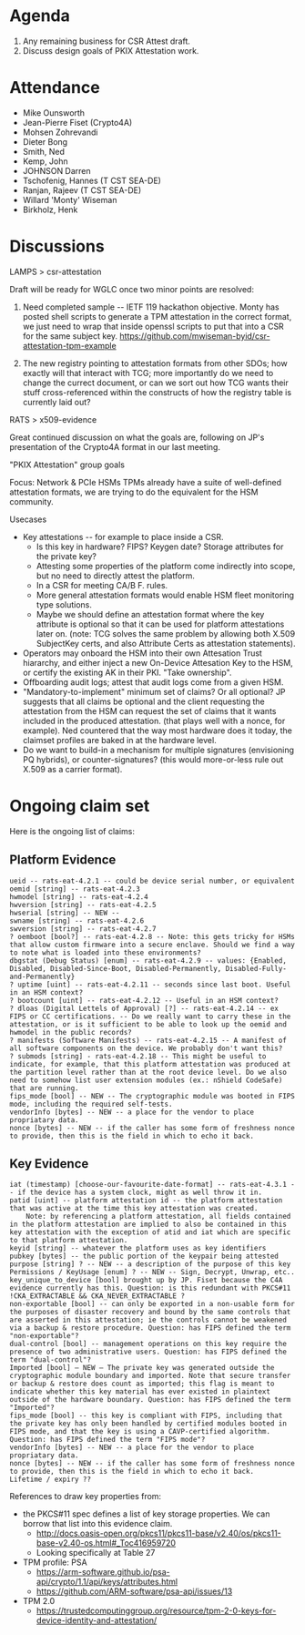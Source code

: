 # Agenda

1. Any remaining business for CSR Attest draft.
2. Discuss design goals of PKIX Attestation work.

# Attendance

* Mike Ounsworth
* Jean-Pierre Fiset (Crypto4A)
* Mohsen Zohrevandi
* Dieter Bong
* Smith, Ned
* Kemp, John
* JOHNSON Darren
* Tschofenig, Hannes (T CST SEA-DE)
* Ranjan, Rajeev (T CST SEA-DE)
* Willard 'Monty' Wiseman
* Birkholz, Henk



# Discussions

LAMPS > csr-attestation

Draft will be ready for WGLC once two minor points are resolved:

1. Need completed sample -- IETF 119 hackathon objective. Monty has posted shell scripts to generate a TPM attestation in the correct format, we just need to wrap that inside openssl scripts to put that into a CSR for the same subject key.
https://github.com/mwiseman-byid/csr-attestation-tpm-example

2. The new registry pointing to attestation formats from other SDOs; how exactly will that interact with TCG; more importantly do we need to change the currect document, or can we sort out how TCG wants their stuff cross-referenced within the constructs of how the registry table is currently laid out?



RATS > x509-evidence

Great continued discussion on what the goals are, following on JP's presentation of the Crypto4A format in our last meeting.

"PKIX Attestation" group goals

Focus: Network & PCIe HSMs
   TPMs already have a suite of well-defined attestation formats, we are trying to do the equivalent for the HSM community.
   
   
Usecases
  - Key attestations -- for example to place inside a CSR.
	- Is this key in hardware? FIPS? Keygen date? Storage attributes for the private key?
	- Attesting some properties of the platform come indirectly into scope, but no need to directly attest the platform.
	- In a CSR for meeting CA/B F. rules.
	- More general attestation formats would enable HSM fleet monitoring type solutions.
	- Maybe we should define an attestation format where the key attribute is optional so that it can be used for platform attestations later on. (note: TCG solves the same problem by allowing both X.509 SubjectKey certs, and also Attribute Certs as attestation statements).
  - Operators may onboard the HSM into their own Attesation Trust hiararchy, and either inject a new On-Device Attesation Key to the HSM, or certify the existing AK in their PKI. "Take ownership".
  - Offboarding audit logs; attest that audit logs come from a given HSM.
  - "Mandatory-to-implement" minimum set of claims? Or all optional? JP suggests that all claims be optional and the client requesting the attestation from the HSM can request the set of claims that it wants included in the produced attestation. (that plays well with a nonce, for example). Ned countered that the way most hardware does it today, the claimset profiles are baked in at the hardware level.
  - Do we want to build-in a mechanism for multiple signatures (envisioning PQ hybrids), or counter-signatures? (this would more-or-less rule out X.509 as a carrier format).


# Ongoing claim set

Here is the ongoing list of claims:

Platform Evidence
---

    ueid -- rats-eat-4.2.1 -- could be device serial number, or equivalent
    oemid [string] -- rats-eat-4.2.3
    hwmodel [string] -- rats-eat-4.2.4
    hwversion [string] -- rats-eat-4.2.5
    hwserial [string] -- NEW -- 
    swname [string] -- rats-eat-4.2.6
    swversion [string] -- rats-eat-4.2.7
    ? oemboot [bool?] -- rats-eat-4.2.8 -- Note: this gets tricky for HSMs that allow custom firmware into a secure enclave. Should we find a way to note what is loaded into these environments?
    dbgstat (Debug Status) [enum] -- rats-eat-4.2.9 -- values: {Enabled, Disabled, Disabled-Since-Boot, Disabled-Permanently, Disabled-Fully-and-Permanently}
    ? uptime [uint] -- rats-eat-4.2.11 -- seconds since last boot. Useful in an HSM context?
    ? bootcount [uint] -- rats-eat-4.2.12 -- Useful in an HSM context?
    ? dloas (Digital Lettels of Approval) [?] -- rats-eat-4.2.14 -- ex FIPS or CC certifications. -- Do we really want to carry these in the attestation, or is it sufficient to be able to look up the oemid and hwmodel in the public records?
    ? manifests (Software Manifests) -- rats-eat-4.2.15 -- A manifest of all software components on the device. We probably don't want this?
    ? submods [string] - rats-eat-4.2.18 -- This might be useful to indicate, for example, that this platform attestation was produced at the partition level rather than at the root device level. Do we also need to somehow list user extension modules (ex.: nShield CodeSafe) that are running.
    fips_mode [bool] -- NEW -- The cryptographic module was booted in FIPS mode, including the required self-tests.
    vendorInfo [bytes] -- NEW -- a place for the vendor to place propriatary data.
    nonce [bytes] -- NEW -- if the caller has some form of freshness nonce to provide, then this is the field in which to echo it back.


Key Evidence
---

    iat (timestamp) [choose-our-favourite-date-format] -- rats-eat-4.3.1 -- if the device has a system clock, might as well throw it in.
    patid [uint] -- platform attestation id -- the platform attestation that was active at the time this key attestation was created.
        Note: by referencing a platform attestation, all fields contained in the platform attestation are implied to also be contained in this key attestation with the exception of atid and iat which are specific to that platform attestation.
    keyid [string] -- whatever the platform uses as key identifiers
    pubkey [bytes] -- the public portion of the keypair being attested
    purpose [string] ? -- NEW -- a description of the purpose of this key
    Permissions / KeyUsage [enum] ? -- NEW -- Sign, Decrypt, Unwrap, etc.. 
    key_unique_to_device [bool] brought up by JP. Fiset because the C4A evidence currently has this. Question: is this redundant with PKCS#11 !CKA_EXTRACTABLE && CKA_NEVER_EXTRACTABLE ?
    non-exportable [bool] -- can only be exported in a non-usable form for the purposes of disaster recovery and bound by the same controls that are asserted in this attestation; ie the controls cannot be weakened via a backup & restore procedure. Question: has FIPS defined the term "non-exportable"?
    dual-control [bool] -- management operations on this key require the presence of two administrative users. Question: has FIPS defined the term "dual-control"?
    Imported [bool] – NEW – The private key was generated outside the cryptographic module boundary and imported. Note that secure transfer or backup & restore does count as imported; this flag is meant to indicate whether this key material has ever existed in plaintext outside of the hardware boundary. Question: has FIPS defined the term "Imported"?
    fips_mode [bool] -- this key is compliant with FIPS, including that the private key has only been handled by certified modules booted in FIPS mode, and that the key is using a CAVP-certified algorithm. Question: has FIPS defined the term "FIPS mode"?
    vendorInfo [bytes] -- NEW -- a place for the vendor to place propriatary data.
    nonce [bytes] -- NEW -- if the caller has some form of freshness nonce to provide, then this is the field in which to echo it back.
    Lifetime / expiry ??

References to draw key properties from:
* the PKCS#11 spec defines a list of key storage properties. We can borrow that list into this evidence claim.
    * http://docs.oasis-open.org/pkcs11/pkcs11-base/v2.40/os/pkcs11-base-v2.40-os.html#_Toc416959720
    * Looking specifically at Table 27    
* TPM profile: PSA
    * https://arm-software.github.io/psa-api/crypto/1.1/api/keys/attributes.html
    * https://github.com/ARM-software/psa-api/issues/13
* TPM 2.0
    * https://trustedcomputinggroup.org/resource/tpm-2-0-keys-for-device-identity-and-attestation/
